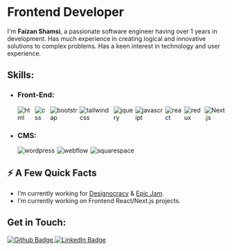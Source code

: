 <h1>Frontend Developer</h1>
<p>I'm <b>Faizan Shamsi</b>, a passionate software engineer having over 1 years in development. Has much experience in creating logical and innovative solutions to complex problems. Has a keen interest in technology and user experience. </p>
<h2>Skills:</h2>
<ul>
<li><h3>Front-End:</h3>
<div style="display: flex; gap: 5px;">
<img src="https://img.shields.io/badge/-HTML5-E34F26?style=for-the-badge&logo=html5&logoColor=white" alt="html">
<img src="https://img.shields.io/badge/-CSS3-1572B6?style=for-the-badge&logo=css3" alt="css">
<img src="https://img.shields.io/badge/-Bootstrap-563D7C?style=for-the-badge&logo=bootstrap" alt="bootstrap">
<img src="https://img.shields.io/badge/-Tailwind-222?style=for-the-badge&logo=tailwindcss" alt="tailwind css">
<img src="https://img.shields.io/badge/jQuery-0769AD?style=for-the-badge&logo=jquery&logoColor=white" alt="jquery">
<img src="https://img.shields.io/badge/-JavaScript-black?style=for-the-badge&logo=javascript" alt="javascript">
<img src="https://img.shields.io/badge/-React-black?style=for-the-badge&logo=react" alt="react">
<img src="https://img.shields.io/badge/-Redux-764ABC?style=for-the-badge&logo=redux" alt="redux">
<img src="https://img.shields.io/badge/-Nextjs-556070?style=for-the-badge&logo=Next.js&logoColor=white" alt="Next.js">


<li><h3>CMS:</h3>
<div style="display: flex; gap: 5px;">

<img src="https://img.shields.io/badge/-Wordpress-00749c?style=for-the-badge&logo=wordpress&logoColor=white" alt="wordpress">
<img src="https://img.shields.io/badge/-Webflow-black?style=for-the-badge&logo=webflow" alt="webflow">
<img src="https://img.shields.io/badge/-squarespace-black?style=for-the-badge&logo=squarespace" alt="squarespace">
</div></li>

</li>
</ul>
<h2>⚡️ A Few Quick Facts</h2>
<ul>
<li>I’m currently working for <a href="https://github.com/designocracy">Designocracy</a> & <a href="https://github.com/Epic-Jam">Epic Jam</a>.</li>
<li>I’m currently working on Frontend React/Next.js projects.</li>
</ul>
<h2>Get in Touch:</h2>
<p>
<a href="https://github.com/FaizanShamsi"  align="center">
  <img  align="center" src="https://img.shields.io/badge/GitHub-%2312100E?style=for-the-badge&logo=Github&logoColor=white" alt="Github Badge"/>
</a>
<a href="https://www.linkedin.com/in/faizan-shamsi-0aa5a4134?utm_source=share&utm_campaign=share_via&utm_content=profile&utm_medium=ios_app"  align="center">
  <img align="center" src="https://img.shields.io/badge/LinkedIn-blue?style=for-the-badge&logo=linkedin&logoColor=white" alt="LinkedIn Badge"/>
</a>


</p>